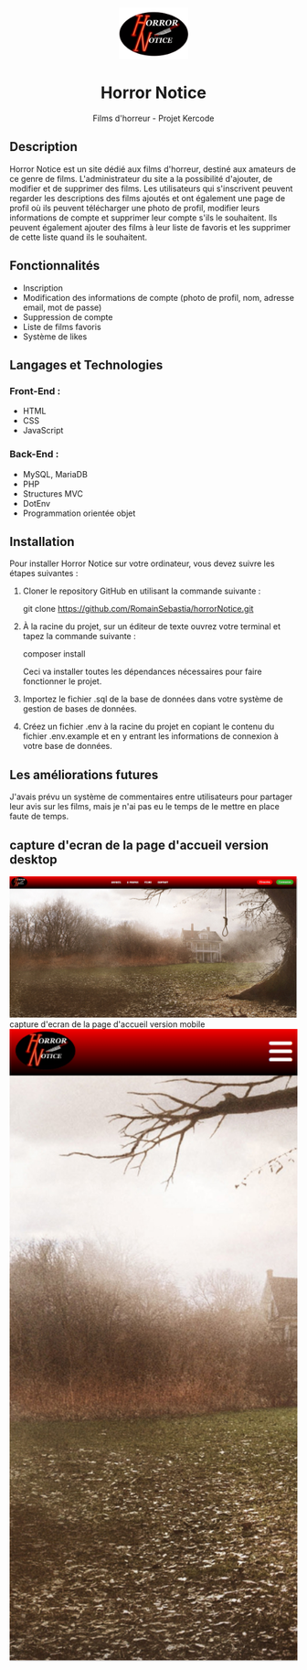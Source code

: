 <div align="center">
  <a href="#">
    <img src="public/images/logo.png" alt="Logo horrorNotice" height="90">
  </a>
  <h1 align="center">Horror Notice</h1>
  <p align="center">Films d'horreur - Projet Kercode</p>
</div>

## Description

Horror Notice est un site dédié aux films d'horreur, destiné aux amateurs de ce genre de films. L'administrateur du site a la possibilité d'ajouter, de modifier et de supprimer des films. Les utilisateurs qui s'inscrivent peuvent regarder les descriptions des films ajoutés et ont également une page de profil où ils peuvent télécharger une photo de profil, modifier leurs informations de compte et supprimer leur compte s'ils le souhaitent. Ils peuvent également ajouter des films à leur liste de favoris et les supprimer de cette liste quand ils le souhaitent.

## Fonctionnalités

- Inscription
- Modification des informations de compte (photo de profil, nom, adresse email, mot de passe)
- Suppression de compte
- Liste de films favoris
- Système de likes

## Langages et Technologies

### Front-End :

- HTML
- CSS
- JavaScript

### Back-End :

- MySQL, MariaDB
- PHP
- Structures MVC
- DotEnv
- Programmation orientée objet

## Installation

Pour installer Horror Notice sur votre ordinateur, vous devez suivre les étapes suivantes :

1. Cloner le repository GitHub en utilisant la commande suivante :

   git clone https://github.com/RomainSebastia/horrorNotice.git

2. À la racine du projet, sur un éditeur de texte ouvrez votre terminal et tapez la commande suivante :

   composer install

   Ceci va installer toutes les dépendances nécessaires pour faire fonctionner le projet.

3. Importez le fichier .sql de la base de données dans votre système de gestion de bases de données.

4. Créez un fichier .env à la racine du projet en copiant le contenu du fichier .env.example et en y entrant les informations de connexion à votre base de données.

## Les améliorations futures

J'avais prévu un système de commentaires entre utilisateurs pour partager leur avis sur les films, mais je n'ai pas eu le temps de le mettre en place faute de temps.

## capture d'ecran de la page d'accueil version desktop 
<div align="center">
<a href="#">
    <img src="horrorNoticeDesktop.png" alt="capture home" width = "600px">
  </a>
  </div

  ## capture d'ecran de la page d'accueil version mobile
<div align="center">
<a href="#">
    <img src="horrorNoticeMobile.png" alt="capture home" width = "600px">
  </a>
  </div











